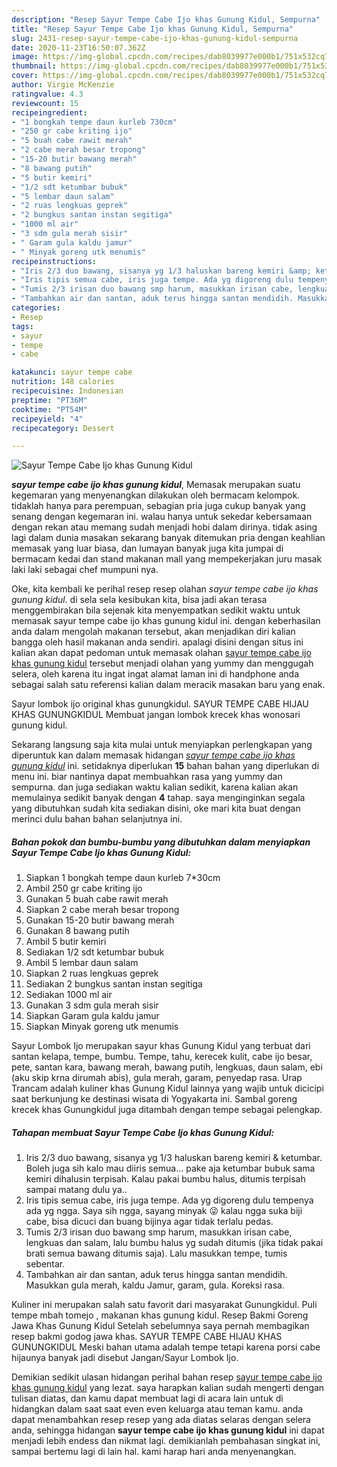 ```yaml
---
description: "Resep Sayur Tempe Cabe Ijo khas Gunung Kidul, Sempurna"
title: "Resep Sayur Tempe Cabe Ijo khas Gunung Kidul, Sempurna"
slug: 2431-resep-sayur-tempe-cabe-ijo-khas-gunung-kidul-sempurna
date: 2020-11-23T16:50:07.362Z
image: https://img-global.cpcdn.com/recipes/dab8039977e000b1/751x532cq70/sayur-tempe-cabe-ijo-khas-gunung-kidul-foto-resep-utama.jpg
thumbnail: https://img-global.cpcdn.com/recipes/dab8039977e000b1/751x532cq70/sayur-tempe-cabe-ijo-khas-gunung-kidul-foto-resep-utama.jpg
cover: https://img-global.cpcdn.com/recipes/dab8039977e000b1/751x532cq70/sayur-tempe-cabe-ijo-khas-gunung-kidul-foto-resep-utama.jpg
author: Virgie McKenzie
ratingvalue: 4.3
reviewcount: 15
recipeingredient:
- "1 bongkah tempe daun kurleb 730cm"
- "250 gr cabe kriting ijo"
- "5 buah cabe rawit merah"
- "2 cabe merah besar tropong"
- "15-20 butir bawang merah"
- "8 bawang putih"
- "5 butir kemiri"
- "1/2 sdt ketumbar bubuk"
- "5 lembar daun salam"
- "2 ruas lengkuas geprek"
- "2 bungkus santan instan segitiga"
- "1000 ml air"
- "3 sdm gula merah sisir"
- " Garam gula kaldu jamur"
- " Minyak goreng utk menumis"
recipeinstructions:
- "Iris 2/3 duo bawang, sisanya yg 1/3 haluskan bareng kemiri &amp; ketumbar. Boleh juga sih kalo mau diiris semua... pake aja ketumbar bubuk sama kemiri dihalusin terpisah. Kalau pakai bumbu halus, ditumis terpisah sampai matang dulu ya.."
- "Iris tipis semua cabe, iris juga tempe. Ada yg digoreng dulu tempenya ada yg ngga. Saya sih ngga, sayang minyak 😜 kalau ngga suka biji cabe, bisa dicuci dan buang bijinya agar tidak terlalu pedas."
- "Tumis 2/3 irisan duo bawang smp harum, masukkan irisan cabe, lengkuas dan salam, lalu bumbu halus yg sudah ditumis (jika tidak pakai brati semua bawang ditumis saja). Lalu masukkan tempe, tumis sebentar."
- "Tambahkan air dan santan, aduk terus hingga santan mendidih. Masukkan gula merah, kaldu Jamur, garam, gula. Koreksi rasa."
categories:
- Resep
tags:
- sayur
- tempe
- cabe

katakunci: sayur tempe cabe 
nutrition: 148 calories
recipecuisine: Indonesian
preptime: "PT36M"
cooktime: "PT54M"
recipeyield: "4"
recipecategory: Dessert

---
```



![Sayur Tempe Cabe Ijo khas Gunung Kidul](https://img-global.cpcdn.com/recipes/dab8039977e000b1/751x532cq70/sayur-tempe-cabe-ijo-khas-gunung-kidul-foto-resep-utama.jpg)

<b><i>sayur tempe cabe ijo khas gunung kidul</i></b>, Memasak merupakan suatu kegemaran yang menyenangkan dilakukan oleh bermacam kelompok. tidaklah hanya para perempuan, sebagian pria juga cukup banyak yang senang dengan kegemaran ini. walau hanya untuk sekedar kebersamaan dengan rekan atau memang sudah menjadi hobi dalam dirinya. tidak asing lagi dalam dunia masakan sekarang banyak ditemukan pria dengan keahlian memasak yang luar biasa, dan lumayan banyak juga kita jumpai di bermacam kedai dan stand makanan mall yang mempekerjakan juru masak laki laki sebagai chef mumpuni nya.

Oke, kita kembali ke perihal resep resep olahan <i>sayur tempe cabe ijo khas gunung kidul</i>. di sela sela kesibukan kita, bisa jadi akan terasa menggembirakan bila sejenak kita menyempatkan sedikit waktu untuk memasak sayur tempe cabe ijo khas gunung kidul ini. dengan keberhasilan anda dalam mengolah makanan tersebut, akan menjadikan diri kalian bangga oleh hasil makanan anda sendiri. apalagi disini dengan situs ini kalian akan dapat pedoman untuk memasak olahan <u>sayur tempe cabe ijo khas gunung kidul</u> tersebut menjadi olahan yang yummy dan menggugah selera, oleh karena itu ingat ingat alamat laman ini di handphone anda sebagai salah satu referensi kalian dalam meracik masakan baru yang enak.

Sayur lombok ijo original khas gunungkidul. SAYUR TEMPE CABE HIJAU KHAS GUNUNGKIDUL Membuat jangan lombok krecek khas wonosari gunung kidul.


Sekarang langsung saja kita mulai untuk menyiapkan perlengkapan yang diperuntuk kan dalam memasak hidangan <u><i>sayur tempe cabe ijo khas gunung kidul</i></u> ini. setidaknya diperlukan <b>15</b> bahan bahan yang diperlukan di menu ini. biar nantinya dapat membuahkan rasa yang yummy dan sempurna. dan juga sediakan waktu kalian sedikit, karena kalian akan memulainya sedikit banyak dengan <b>4</b> tahap. saya menginginkan segala yang dibutuhkan sudah kita sediakan disini, oke mari kita buat dengan merinci dulu bahan bahan selanjutnya ini.

<!--inarticleads1-->

##### Bahan pokok dan bumbu-bumbu yang dibutuhkan dalam menyiapkan Sayur Tempe Cabe Ijo khas Gunung Kidul:

1. Siapkan 1 bongkah tempe daun kurleb 7*30cm
1. Ambil 250 gr cabe kriting ijo
1. Gunakan 5 buah cabe rawit merah
1. Siapkan 2 cabe merah besar tropong
1. Gunakan 15-20 butir bawang merah
1. Gunakan 8 bawang putih
1. Ambil 5 butir kemiri
1. Sediakan 1/2 sdt ketumbar bubuk
1. Ambil 5 lembar daun salam
1. Siapkan 2 ruas lengkuas geprek
1. Sediakan 2 bungkus santan instan segitiga
1. Sediakan 1000 ml air
1. Gunakan 3 sdm gula merah sisir
1. Siapkan  Garam gula kaldu jamur
1. Siapkan  Minyak goreng utk menumis


Sayur Lombok Ijo merupakan sayur khas Gunung Kidul yang terbuat dari santan kelapa, tempe, bumbu. Tempe, tahu, kerecek kulit, cabe ijo besar, pete, santan kara, bawang merah, bawang putih, lengkuas, daun salam, ebi (aku skip krna dirumah abis), gula merah, garam, penyedap rasa. Urap Trancam adalah kuliner khas Gunung Kidul lainnya yang wajib untuk dicicipi saat berkunjung ke destinasi wisata di Yogyakarta ini. Sambal goreng krecek khas Gunungkidul juga ditambah dengan tempe sebagai pelengkap. 

<!--inarticleads2-->

##### Tahapan membuat Sayur Tempe Cabe Ijo khas Gunung Kidul:

1. Iris 2/3 duo bawang, sisanya yg 1/3 haluskan bareng kemiri &amp; ketumbar. Boleh juga sih kalo mau diiris semua... pake aja ketumbar bubuk sama kemiri dihalusin terpisah. Kalau pakai bumbu halus, ditumis terpisah sampai matang dulu ya..
1. Iris tipis semua cabe, iris juga tempe. Ada yg digoreng dulu tempenya ada yg ngga. Saya sih ngga, sayang minyak 😜 kalau ngga suka biji cabe, bisa dicuci dan buang bijinya agar tidak terlalu pedas.
1. Tumis 2/3 irisan duo bawang smp harum, masukkan irisan cabe, lengkuas dan salam, lalu bumbu halus yg sudah ditumis (jika tidak pakai brati semua bawang ditumis saja). Lalu masukkan tempe, tumis sebentar.
1. Tambahkan air dan santan, aduk terus hingga santan mendidih. Masukkan gula merah, kaldu Jamur, garam, gula. Koreksi rasa.


Kuliner ini merupakan salah satu favorit dari masyarakat Gunungkidul. Puli tempe mbah tomejo , makanan khas gunung kidul. Resep Bakmi Goreng Jawa Khas Gunung Kidul Setelah sebelumnya saya pernah membagikan resep bakmi godog jawa khas. SAYUR TEMPE CABE HIJAU KHAS GUNUNGKIDUL Meski bahan utama adalah tempe tetapi karena porsi cabe hijaunya banyak jadi disebut Jangan/Sayur Lombok Ijo. 

Demikian sedikit ulasan hidangan perihal bahan resep <u>sayur tempe cabe ijo khas gunung kidul</u> yang lezat. saya harapkan kalian sudah mengerti dengan tulisan diatas, dan kamu dapat membuat lagi di acara lain untuk di hidangkan dalam saat saat even even keluarga atau teman kamu. anda dapat menambahkan resep resep yang ada diatas selaras dengan selera anda, sehingga hidangan <b>sayur tempe cabe ijo khas gunung kidul</b> ini dapat menjadi lebih endess dan nikmat lagi. demikianlah pembahasan singkat ini, sampai bertemu lagi di lain hal. kami harap hari anda menyenangkan.

